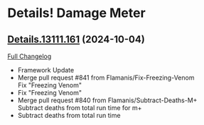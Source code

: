 # Details! Damage Meter

## [Details.13111.161](https://github.com/Tercioo/Details-Damage-Meter/tree/Details.13111.161) (2024-10-04)
[Full Changelog](https://github.com/Tercioo/Details-Damage-Meter/compare/Details.13096.161...Details.13111.161) 

- Framework Update  
- Merge pull request #841 from Flamanis/Fix-Freezing-Venom  
    Fix "Freezing Venom"  
- Fix "Freezing Venom"  
- Merge pull request #840 from Flamanis/Subtract-Deaths-M+  
    Subtract deaths from total run time for m+  
- Subtract deaths from total run time  
